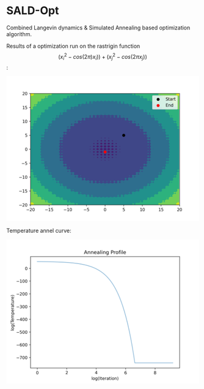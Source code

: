 # SALD-Opt
Combined Langevin dynamics &amp; Simulated Annealing based optimization algorithm. 

Results of a optimization run on the rastrigin function $$ ({x}_{i}^2 - cos(2\pi) {x}_{i}) )+ ({x}_{j}^2 - cos(2\pi {x}_{j})) $$ :

![](out.png)

Temperature annel curve:

![](temp.png)

